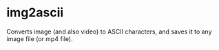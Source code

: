 # img2ascii
 Converts image (and also video) to ASCII characters, and saves it to any image file (or mp4 file).
